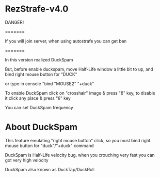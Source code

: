 # RezStrafe-v4.0
DANGER!

=======

If you will join server, when using autostrafe you can get ban

=======

In this version realized DuckSpam

But, before enable duckspam, move Half-Life window a little bit to up, and bind right mouse button for "DUCK"

or type in console "bind "MOUSE2" "+duck"

To enable DuckSpam click on "crosshair" image & press "8" key, to disable it click any place & press "8" key

You can set DuckSpam frequency

# About DuckSpam
This feature emulating "right mouse button" click, so you must bind right mouse button for "duck"/"+duck" command

DuckSpam is Half-Life velocity bug, when you crouching very fast you can got very high velocity

DuckSpam also known as DuckTap/DuckRoll
